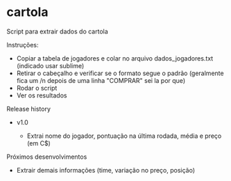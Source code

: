 # cartola
Script para extrair dados do cartola

Instruções:

- Copiar a tabela de jogadores e colar no arquivo dados_jogadores.txt (indicado usar sublime)
- Retirar o cabeçalho e verificar se o formato segue o padrão (geralmente fica um /n depois de uma linha "COMPRAR" sei la por que)
- Rodar o script
- Ver os resultados

Release history

- v1.0

	- Extrai nome do jogador, pontuação na última rodada, média e preço (em C$)

Próximos desenvolvimentos

- Extrair demais informações (time, variação no preço, posição)